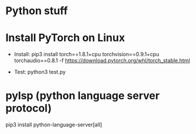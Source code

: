 
# Python stuff



# Install PyTorch on Linux

- Install: 
  pip3 install torch==1.8.1+cpu torchvision==0.9.1+cpu torchaudio==0.8.1 -f https://download.pytorch.org/whl/torch_stable.html

- Test:
  python3 test.py



# pylsp (python language server protocol)

pip3 install python-language-server[all]